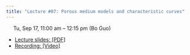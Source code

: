 ```yaml
---
title: "Lecture #07: Porous medium models and characteristic curves"
---
```


&nbsp;&nbsp;&nbsp;&nbsp;&nbsp;Tu, Sep 17, 11:00 am – 12:15 pm (Bo Guo)

- [Lecture slides: [PDF]]() 
- [Recording: [Video]]()
